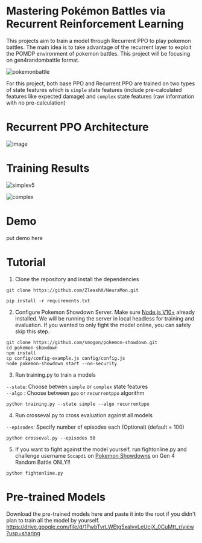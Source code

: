 # Mastering Pokémon Battles via Recurrent Reinforcement Learning
This projects aim to train a model through Recurrent PPO to play pokemon battles. The main idea is to take advantage of the recurrent layer to exploit the POMDP environment of pokemon battles. This project will be focusing on gen4randombattle format.

![pokemonbattle](https://github.com/user-attachments/assets/32fd4c31-e7a3-4685-805e-72f38ee46a8a)

For this project, both base PPO and Recurrent PPO are trained on two types of state features which is `simple` state features (include pre-calculated features like expected damage) and `complex` state features (raw information with no pre-calculation)

# Recurrent PPO Architecture
![image](https://github.com/user-attachments/assets/7202da84-a88e-4766-a522-a81756b7591b)

# Training Results
![simplev5](https://github.com/user-attachments/assets/aefd54f0-9ea8-40d9-9f64-cd4ac3d1a972)

![complex](https://github.com/user-attachments/assets/4948417d-47ca-4ec2-abb0-94531542ff38)

# Demo

put demo here

# Tutorial
1. Clone the repository and install the dependencies
```
git clone https://github.com/ZleashX/NeuraMon.git
```
```
pip install -r requirements.txt
```
2. Configure Pokemon Showdown Server. Make sure [Node.js V10+](https://nodejs.org/en/) already installed. We will be running the server in local headless for training and evaluation. If you wanted to only fight the model online, you can safely skip this step.
```
git clone https://github.com/smogon/pokemon-showdown.git
cd pokemon-showdown
npm install
cp config/config-example.js config/config.js
node pokemon-showdown start --no-security
```
3. Run training.py to train a models

`--state`: Choose betwen `simple` or `complex` state features   
`--algo` : Choose between `ppo` or `recurrentppo` algorithm 
```
python training.py --state simple --algo recurrentppo
```
4. Run crosseval.py to cross evaluation against all models

`--episodes`: Specify number of episodes each (Optional) (default = 100)  
```
python crosseval.py --episodes 50
```
5. If you want to fight against the model yourself, run fightonline.py and challenge username `Socapdi` on [Pokemon Showdowns](https://play.pokemonshowdown.com/) on Gen 4 Random Battle ONLY!!
```
python fightonline.py
```

# Pre-trained Models
Download the pre-trained models here and paste it into the root if you didn't plan to train all the model by yourself.
https://drive.google.com/file/d/1PwbTvrLWEtg5xalvvLeUcjX_0CuMtt_r/view?usp=sharing

